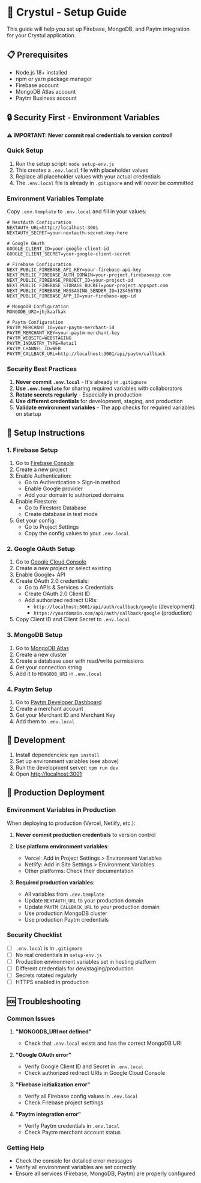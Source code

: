 # 🦄 Crystul - Setup Guide

This guide will help you set up Firebase, MongoDB, and Paytm integration for your Crystul application.

## 📋 Prerequisites

- Node.js 18+ installed
- npm or yarn package manager
- Firebase account
- MongoDB Atlas account
- Paytm Business account

## 🔒 Security First - Environment Variables

**⚠️ IMPORTANT: Never commit real credentials to version control!**

### Quick Setup
1. Run the setup script: `node setup-env.js`
2. This creates a `.env.local` file with placeholder values
3. Replace all placeholder values with your actual credentials
4. The `.env.local` file is already in `.gitignore` and will never be committed

### Environment Variables Template

Copy `.env.template` to `.env.local` and fill in your values:

```env
# NextAuth Configuration
NEXTAUTH_URL=http://localhost:3001
NEXTAUTH_SECRET=your-nextauth-secret-key-here

# Google OAuth
GOOGLE_CLIENT_ID=your-google-client-id
GOOGLE_CLIENT_SECRET=your-google-client-secret

# Firebase Configuration
NEXT_PUBLIC_FIREBASE_API_KEY=your-firebase-api-key
NEXT_PUBLIC_FIREBASE_AUTH_DOMAIN=your-project.firebaseapp.com
NEXT_PUBLIC_FIREBASE_PROJECT_ID=your-project-id
NEXT_PUBLIC_FIREBASE_STORAGE_BUCKET=your-project.appspot.com
NEXT_PUBLIC_FIREBASE_MESSAGING_SENDER_ID=123456789
NEXT_PUBLIC_FIREBASE_APP_ID=your-firebase-app-id

# MongoDB Configuration
MONGODB_URI=jhjkaafkak

# Paytm Configuration
PAYTM_MERCHANT_ID=your-paytm-merchant-id
PAYTM_MERCHANT_KEY=your-paytm-merchant-key
PAYTM_WEBSITE=WEBSTAGING
PAYTM_INDUSTRY_TYPE=Retail
PAYTM_CHANNEL_ID=WEB
PAYTM_CALLBACK_URL=http://localhost:3001/api/paytm/callback
```

### Security Best Practices

1. **Never commit `.env.local`** - It's already in `.gitignore`
2. **Use `.env.template`** for sharing required variables with collaborators
3. **Rotate secrets regularly** - Especially in production
4. **Use different credentials** for development, staging, and production
5. **Validate environment variables** - The app checks for required variables on startup

## 🚀 Setup Instructions

### 1. Firebase Setup

1. Go to [Firebase Console](https://console.firebase.google.com/)
2. Create a new project
3. Enable Authentication:
   - Go to Authentication > Sign-in method
   - Enable Google provider
   - Add your domain to authorized domains
4. Enable Firestore:
   - Go to Firestore Database
   - Create database in test mode
5. Get your config:
   - Go to Project Settings
   - Copy the config values to your `.env.local`

### 2. Google OAuth Setup

1. Go to [Google Cloud Console](https://console.cloud.google.com/)
2. Create a new project or select existing
3. Enable Google+ API
4. Create OAuth 2.0 credentials:
   - Go to APIs & Services > Credentials
   - Create OAuth 2.0 Client ID
   - Add authorized redirect URIs:
     - `http://localhost:3001/api/auth/callback/google` (development)
     - `https://yourdomain.com/api/auth/callback/google` (production)
5. Copy Client ID and Client Secret to `.env.local`

### 3. MongoDB Setup

1. Go to [MongoDB Atlas](https://cloud.mongodb.com/)
2. Create a new cluster
3. Create a database user with read/write permissions
4. Get your connection string
5. Add it to `MONGODB_URI` in `.env.local`

### 4. Paytm Setup

1. Go to [Paytm Developer Dashboard](https://developer.paytm.com/)
2. Create a merchant account
3. Get your Merchant ID and Merchant Key
4. Add them to `.env.local`

## 🔧 Development

1. Install dependencies: `npm install`
2. Set up environment variables (see above)
3. Run the development server: `npm run dev`
4. Open [http://localhost:3001](http://localhost:3001)

## 🚀 Production Deployment

### Environment Variables in Production

When deploying to production (Vercel, Netlify, etc.):

1. **Never commit production credentials** to version control
2. **Use platform environment variables**:
   - Vercel: Add in Project Settings > Environment Variables
   - Netlify: Add in Site Settings > Environment Variables
   - Other platforms: Check their documentation

3. **Required production variables**:
   - All variables from `.env.template`
   - Update `NEXTAUTH_URL` to your production domain
   - Update `PAYTM_CALLBACK_URL` to your production domain
   - Use production MongoDB cluster
   - Use production Paytm credentials

### Security Checklist

- [ ] `.env.local` is in `.gitignore`
- [ ] No real credentials in `setup-env.js`
- [ ] Production environment variables set in hosting platform
- [ ] Different credentials for dev/staging/production
- [ ] Secrets rotated regularly
- [ ] HTTPS enabled in production

## 🆘 Troubleshooting

### Common Issues

1. **"MONGODB_URI not defined"**
   - Check that `.env.local` exists and has the correct MongoDB URI

2. **"Google OAuth error"**
   - Verify Google Client ID and Secret in `.env.local`
   - Check authorized redirect URIs in Google Cloud Console

3. **"Firebase initialization error"**
   - Verify all Firebase config values in `.env.local`
   - Check Firebase project settings

4. **"Paytm integration error"**
   - Verify Paytm credentials in `.env.local`
   - Check Paytm merchant account status

### Getting Help

- Check the console for detailed error messages
- Verify all environment variables are set correctly
- Ensure all services (Firebase, MongoDB, Paytm) are properly configured 